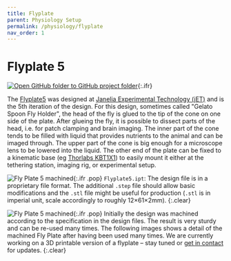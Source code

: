 ```yaml
---
title: Flyplate
parent: Physiology Setup
permalink: /physiology/flyplate
nav_order: 1
---
```



# Flyplate 5

[![Open GitHub folder]({{site.baseurl}}/assets/img/GitHub-Mark-32px.png) to GitHub project folder](https://github.com/reiserlab/Component-Designs/tree/main/Physiology-Setup/Flyplate){:.ifr}

The [Flyplate5](production/Flyplate5.stl) was designed at [Janelia Experimental Technology (jET)](https://www.janelia.org/support-team/janelia-experimental-technology) and is the 5th iteration of the design. For this design, sometimes called "Gelato Spoon Fly Holder", the head of the fly is glued to the tip of the cone on one side of the plate. After glueing the fly, it is possible to dissect parts of the head, i.e. for patch clamping and brain imaging. The inner part of the cone tends to be filled with liquid that provides nutrients to the animal and can be imaged through. The upper part of the cone is big enough for a microscope lens to be lowered into the liquid. The other end of the plate can be fixed to a kinematic base (eg [Thorlabs KBT1X1](https://www.thorlabs.com/thorproduct.cfm?partnumber=KBT1X1)) to easily mount it either at the tethering station, imaging rig, or experimental setup.

![Fly Plate 5 machined]({{site.baseurl}}/assets/img/Physiology-Setup/Flyplate/Flyplate5.png){:.ifr .pop}
`Flyplate5.ipt`: The design file is in a proprietary file format. The additional `.step` file should allow basic modifications and the `.stl` file might be useful for production (`.stl` is in imperial unit, scale accordingly to roughly 12×61×2mm).
{:.clear}

![Fly Plate 5 machined]({{site.baseurl}}/assets/img/Physiology-Setup/Flyplate/Flyplate5_machined_01_2018.jpg){:.ifr .pop}
Initially the design was machined according to the specification in the design files. The result is very sturdy and can be re-used many times. The following images shows a detail of the machined Fly Plate after having been used many times. We are currently working on a 3D printable version of a flyplate – stay tuned or [get in contact]({{site.baseurl}}/about) for updates.
{:.clear}
